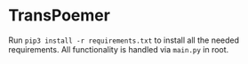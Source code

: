 # TransPoemer

Run `pip3 install -r requirements.txt` to install all the needed requirements. 
All functionality is handled via `main.py` in root.